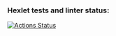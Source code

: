 ### Hexlet tests and linter status:
[![Actions Status](https://github.com/holodok1120/python-project-49/actions/workflows/hexlet-check.yml/badge.svg)](https://github.com/holodok1120/python-project-49/actions)